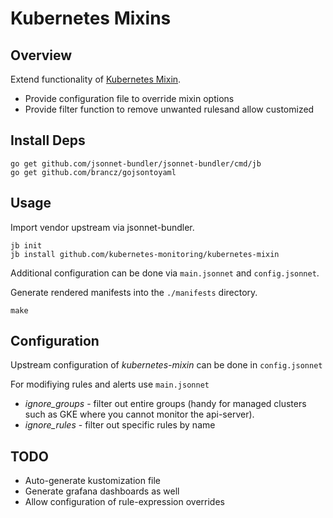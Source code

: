 # Kubernetes Mixins 

## Overview

Extend functionality of [Kubernetes Mixin](https://github.com/kubernetes-monitoring/kubernetes-mixin).

- Provide configuration file to override mixin options
- Provide filter function to remove unwanted rulesand allow customized

## Install Deps

```
go get github.com/jsonnet-bundler/jsonnet-bundler/cmd/jb
go get github.com/brancz/gojsontoyaml  
```

## Usage

Import vendor upstream via jsonnet-bundler.
```
jb init
jb install github.com/kubernetes-monitoring/kubernetes-mixin
```
Additional configuration can be done via `main.jsonnet` and `config.jsonnet`.


Generate rendered manifests into the `./manifests` directory.

```
make
```

## Configuration

Upstream configuration of *kubernetes-mixin* can be done in `config.jsonnet`

For modifiying rules and alerts use `main.jsonnet`

- *ignore_groups* - filter out entire groups (handy for managed clusters such as GKE where you cannot monitor the api-server).
- *ignore_rules* - filter out specific rules by name




## TODO
- Auto-generate kustomization file
- Generate grafana dashboards as well
- Allow configuration of rule-expression overrides